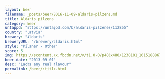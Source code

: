 ```yaml
---
layout: beer
filename: _posts/beer/2016-11-09-aldaris-pilzens.md
title: Aldaris pilzens
category: beer
untappd: "https://untappd.com/b/aldaris-pilzenes/112855"
country: "Latvia"
brewery: "Aldaris"
breweryURL: "/brewery/aldaris.html"
style: "Pilsner - Other"
score: 5
img: https://scontent.xx.fbcdn.net/v/t1.0-0/p480x480/1238101_10151888670483745_714083820_n.jpg?oh=e3052fba50b9a1f751b2793049161ec5&oe=5AB40C0A
beer-date: "2013-09-01"
desc: "Lacks any real flavour"
permalink: /beer/:title.html
---
```

